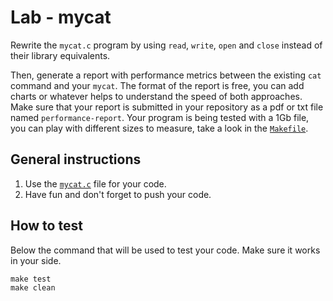 Lab - mycat
===========

Rewrite the `mycat.c` program by using `read`, `write`, `open` and
`close` instead of their library equivalents.

Then, generate a report with performance metrics between the existing
`cat` command and your `mycat`.  The format of the report is free, you
can add charts or whatever helps to understand the speed of both
approaches. Make sure that your report is submitted in your repository
as a pdf or txt file named `performance-report`. Your program is being
tested with a 1Gb file, you can play with different sizes to measure,
take a look in the [`Makefile`](./Makefile).

General instructions
--------------------
1. Use the [`mycat.c`](./cat2.c) file for your code.
2. Have fun and don't forget to push your code.


How to test
-----------
Below the command that will be used to test your code. Make sure it works in your side.

```
make test
make clean
```